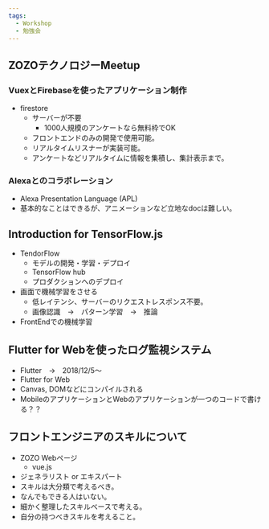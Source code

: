 ```yaml
---
tags:
  - Workshop
  - 勉強会
---
```


## ZOZOテクノロジーMeetup
### VuexとFirebaseを使ったアプリケーション制作
* firestore
  * サーバーが不要
    * 1000人規模のアンケートなら無料枠でOK
  * フロントエンドのみの開発で使用可能。
  * リアルタイムリスナーが実装可能。
  * アンケートなどリアルタイムに情報を集積し、集計表示まで。

### Alexaとのコラボレーション
  * Alexa Presentation Language (APL)
  * 基本的なことはできるが、アニメーションなど立地なdocは難しい。

## Introduction for TensorFlow.js
  * TendorFlow
    * モデルの開発・学習・デプロイ
    * TensorFlow hub
    * プロダクションへのデプロイ
  * 画面で機械学習をさせる
    * 低レイテンシ、サーバーのリクエストレスポンス不要。
    * 画像認識　→　パターン学習　→　推論
  * FrontEndでの機械学習

## Flutter for Webを使ったログ監視システム
  * Flutter　→　2018/12/5～
  * Flutter for Web
  * Canvas, DOMなどにコンパイルされる
  * MobileのアプリケーションとWebのアプリケーションが一つのコードで書ける？？

## フロントエンジニアのスキルについて
  * ZOZO Webページ  
    * vue.js
  * ジェネラリスト or エキスパート
  * スキルは大分類で考えるべき。
  * なんでもできる人はいない。
  * 細かく整理したスキルベースで考える。
  * 自分の持つべきスキルを考えること。